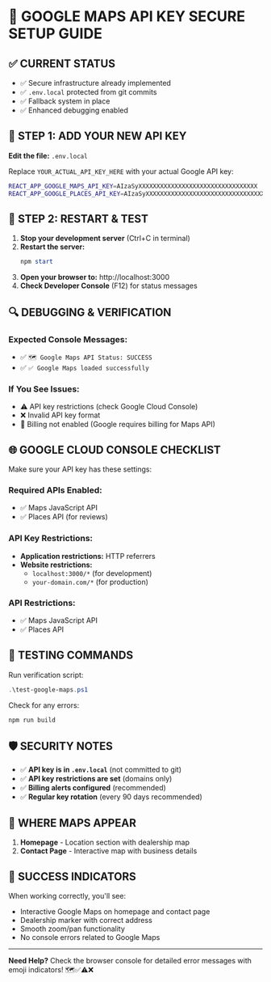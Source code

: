 # 🔐 GOOGLE MAPS API KEY SECURE SETUP GUIDE

## ✅ CURRENT STATUS
- ✅ Secure infrastructure already implemented
- ✅ `.env.local` protected from git commits
- ✅ Fallback system in place
- ✅ Enhanced debugging enabled

## 🔑 STEP 1: ADD YOUR NEW API KEY

**Edit the file:** `.env.local`

Replace `YOUR_ACTUAL_API_KEY_HERE` with your actual Google API key:

```bash
REACT_APP_GOOGLE_MAPS_API_KEY=AIzaSyXXXXXXXXXXXXXXXXXXXXXXXXXXXXXXXXX
REACT_APP_GOOGLE_PLACES_API_KEY=AIzaSyXXXXXXXXXXXXXXXXXXXXXXXXXXXXXXXXX
```

## 🚀 STEP 2: RESTART & TEST

1. **Stop your development server** (Ctrl+C in terminal)
2. **Restart the server:**
   ```powershell
   npm start
   ```
3. **Open your browser to:** http://localhost:3000
4. **Check Developer Console** (F12) for status messages

## 🔍 DEBUGGING & VERIFICATION

### Expected Console Messages:
- ✅ `🗺️ Google Maps API Status: SUCCESS`
- ✅ `✅ Google Maps loaded successfully`

### If You See Issues:
- ⚠️ API key restrictions (check Google Cloud Console)
- ❌ Invalid API key format
- 🔄 Billing not enabled (Google requires billing for Maps API)

## 🌐 GOOGLE CLOUD CONSOLE CHECKLIST

Make sure your API key has these settings:

### **Required APIs Enabled:**
- ✅ Maps JavaScript API
- ✅ Places API (for reviews)

### **API Key Restrictions:**
- **Application restrictions:** HTTP referrers
- **Website restrictions:** 
  - `localhost:3000/*` (for development)
  - `your-domain.com/*` (for production)

### **API Restrictions:**
- ✅ Maps JavaScript API
- ✅ Places API

## 🔄 TESTING COMMANDS

Run verification script:
```powershell
.\test-google-maps.ps1
```

Check for any errors:
```powershell
npm run build
```

## 🛡️ SECURITY NOTES

- ✅ **API key is in `.env.local`** (not committed to git)
- ✅ **API key restrictions are set** (domains only)
- ✅ **Billing alerts configured** (recommended)
- ✅ **Regular key rotation** (every 90 days recommended)

## 📱 WHERE MAPS APPEAR

1. **Homepage** - Location section with dealership map
2. **Contact Page** - Interactive map with business details

## 🎯 SUCCESS INDICATORS

When working correctly, you'll see:
- Interactive Google Maps on homepage and contact page
- Dealership marker with correct address
- Smooth zoom/pan functionality
- No console errors related to Google Maps

---

**Need Help?** Check the browser console for detailed error messages with emoji indicators! 🗺️✅⚠️❌
